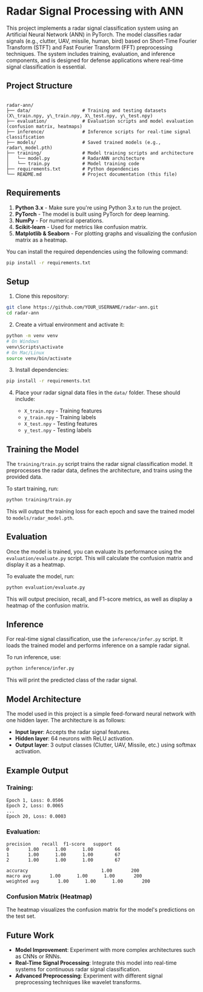 # Radar Signal Processing with ANN

This project implements a radar signal classification system using an Artificial Neural Network (ANN) in PyTorch. The model classifies radar signals (e.g., clutter, UAV, missile, human, bird) based on Short-Time Fourier Transform (STFT) and Fast Fourier Transform (FFT) preprocessing techniques. The system includes training, evaluation, and inference components, and is designed for defense applications where real-time signal classification is essential.

## Project Structure

```

radar-ann/
├── data/                   # Training and testing datasets (X\_train.npy, y\_train.npy, X\_test.npy, y\_test.npy)
├── evaluation/             # Evaluation scripts and model evaluation (confusion matrix, heatmaps)
├── inference/              # Inference scripts for real-time signal classification
├── models/                 # Saved trained models (e.g., radar\_model.pth)
├── training/               # Model training scripts and architecture
│   └── model.py            # RadarANN architecture
│   └── train.py            # Model training code
├── requirements.txt        # Python dependencies
└── README.md               # Project documentation (this file)

````

## Requirements

1. **Python 3.x** - Make sure you're using Python 3.x to run the project.
2. **PyTorch** - The model is built using PyTorch for deep learning.
3. **NumPy** - For numerical operations.
4. **Scikit-learn** - Used for metrics like confusion matrix.
5. **Matplotlib & Seaborn** - For plotting graphs and visualizing the confusion matrix as a heatmap.

You can install the required dependencies using the following command:

```bash
pip install -r requirements.txt
````

## Setup

1. Clone this repository:

```bash
git clone https://github.com/YOUR_USERNAME/radar-ann.git
cd radar-ann
```

2. Create a virtual environment and activate it:

```bash
python -m venv venv
# On Windows
venv\Scripts\activate
# On Mac/Linux
source venv/bin/activate
```

3. Install dependencies:

```bash
pip install -r requirements.txt
```

4. Place your radar signal data files in the `data/` folder. These should include:

   * `X_train.npy` - Training features
   * `y_train.npy` - Training labels
   * `X_test.npy` - Testing features
   * `y_test.npy` - Testing labels

## Training the Model

The `training/train.py` script trains the radar signal classification model. It preprocesses the radar data, defines the architecture, and trains using the provided data.

To start training, run:

```bash
python training/train.py
```

This will output the training loss for each epoch and save the trained model to `models/radar_model.pth`.

## Evaluation

Once the model is trained, you can evaluate its performance using the `evaluation/evaluate.py` script. This will calculate the confusion matrix and display it as a heatmap.

To evaluate the model, run:

```bash
python evaluation/evaluate.py
```

This will output precision, recall, and F1-score metrics, as well as display a heatmap of the confusion matrix.

## Inference

For real-time signal classification, use the `inference/infer.py` script. It loads the trained model and performs inference on a sample radar signal.

To run inference, use:

```bash
python inference/infer.py
```

This will print the predicted class of the radar signal.

## Model Architecture

The model used in this project is a simple feed-forward neural network with one hidden layer. The architecture is as follows:

* **Input layer**: Accepts the radar signal features.
* **Hidden layer**: 64 neurons with ReLU activation.
* **Output layer**: 3 output classes (Clutter, UAV, Missile, etc.) using softmax activation.

## Example Output

### Training:

```
Epoch 1, Loss: 0.0506
Epoch 2, Loss: 0.0065
...
Epoch 20, Loss: 0.0003
```

### Evaluation:

```
precision    recall  f1-score   support
0       1.00      1.00      1.00        66
1       1.00      1.00      1.00        67
2       1.00      1.00      1.00        67

accuracy                           1.00       200
macro avg       1.00      1.00      1.00       200
weighted avg       1.00      1.00      1.00       200
```

### Confusion Matrix (Heatmap)

The heatmap visualizes the confusion matrix for the model's predictions on the test set.

## Future Work

* **Model Improvement**: Experiment with more complex architectures such as CNNs or RNNs.
* **Real-Time Signal Processing**: Integrate this model into real-time systems for continuous radar signal classification.
* **Advanced Preprocessing**: Experiment with different signal preprocessing techniques like wavelet transforms.

```
